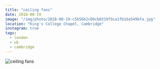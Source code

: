 ```yaml
---
title: "ceiling fans"
date: 2018-08-19
image: "/img/photo/2018-08-19-c5b56b2c09cb0319f9ca1fb1da549bfa.jpg"
location: "King's College Chapel, Cambridge"
instagram: true
tags:
  - london
  - uk
  - cambridge
---
```


![ceiling fans](/img/photo/2018-08-19-c5b56b2c09cb0319f9ca1fb1da549bfa.jpg)
